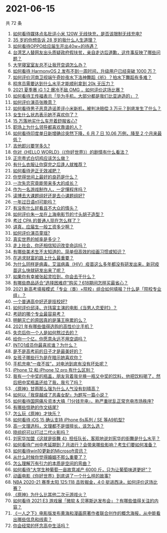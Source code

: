# 2021-06-15

共 72 条

<!-- BEGIN -->
<!-- 最后更新时间 Tue Jun 15 2021 07:01:56 GMT+0800 (China Standard Time) -->

1. [如何看待媒体点名批评小米 120W 无线快充，是否该限制无线充电?](https://www.zhihu.com/question/464750035)
2. [35 岁的你想告诉 28 岁的我什么人生道理？](https://www.zhihu.com/question/345832687)
3. [如何看待OPPO给应届生开出40w+的待遇？](https://www.zhihu.com/question/420016446)
4. [台湾艺人替网友出头质疑政府假扶贫，亲自走访后道歉，这件事反映了哪些问题？](https://www.zhihu.com/question/464604915)
5. [大学寝室室友总不让我开空调怎么办？](https://www.zhihu.com/question/38044867)
6. [如何看待 HarmonyOS 2 发布不到一周时间，升级用户已经突破 1000
   万？](https://www.zhihu.com/question/464105336)
7. [如何评价河南卫视端午奇妙夜水下洛神舞蹈《祈》？拍水下舞蹈有多难？](https://www.zhihu.com/question/464684523)
8. [程序员需要达到什么水平才能顺利拿到 20k 无压力？](https://www.zhihu.com/question/47597895)
9. [2021 夏季赛 iG 1:2 爆冷不敌 OMG
   ，如何评价这场比赛？](https://www.zhihu.com/question/464979853)
10. [如何看待王传福表示「华为手机，大部分都是我们比亚迪造的」？](https://www.zhihu.com/question/464283085)
11. [如何评价演员张晚意？](https://www.zhihu.com/question/460146061)
12. [如何看待男子恶意造谣差评小米新机，被判决赔偿 3
    万元？到底发生了什么？](https://www.zhihu.com/question/464106592)
13. [女生什么状态表示她不喜欢你了？](https://www.zhihu.com/question/302142050)
14. [15 万落地买什么车开着舒服省心?](https://www.zhihu.com/question/441839447)
15. [职场上为什么领导都喜欢靠谱的人？](https://www.zhihu.com/question/461979096)
16. [如何看待印度单日新增确诊突然下降，6 月 7 日 10.06 万例，降至 2
    个月来最低？](https://www.zhihu.com/question/464053148)
17. [吉他即兴要学多久?](https://www.zhihu.com/question/437516695)
18. [你对《HELLO WORLD》（《你好世界》）的剧情有什么看法？](https://www.zhihu.com/question/464560889)
19. [正宗粤式白切鸡应该怎么做？](https://www.zhihu.com/question/27634013)
20. [有什么衣服让你穿完之后逢人就推荐？](https://www.zhihu.com/question/368860490)
21. [如何看待尹正无效减肥？](https://www.zhihu.com/question/464743137)
22. [你觉得世间上最好的良药是什么？](https://www.zhihu.com/question/464242623)
23. [一次失恋究竟能带来多大的成长？](https://www.zhihu.com/question/364747959)
24. [作为一名游戏制作人，一定懂程序吗？](https://www.zhihu.com/question/463337835)
25. [读博去大课题组好还是去小课题组好?](https://www.zhihu.com/question/463038422)
26. [一年过日语n1可能吗？](https://www.zhihu.com/question/48377443)
27. [有没有什么好看且不大众的情头？](https://www.zhihu.com/question/412162154)
28. [如何评价朱一龙在上海电影节的寸头胡子造型？](https://www.zhihu.com/question/464613394)
29. [考过 CPA 的普通人现在怎么样了？](https://www.zhihu.com/question/406026927)
30. [讲真，应届生一般工资多少啊？](https://www.zhihu.com/question/58570383)
31. [如何评价演员童瑶?](https://www.zhihu.com/question/374564039)
32. [真实世界的帧率是多少？](https://www.zhihu.com/question/463432278)
33. [走上社会，你还相信知识改变命运吗？](https://www.zhihu.com/question/463697639)
34. [有哪些美术生不太知道的，简单但高效的绘画习惯或知识？](https://www.zhihu.com/question/291527457)
35. [在追求财富的路上什么最重要？](https://www.zhihu.com/question/458500163)
36. [为什么同样是病毒，艾滋病毒（HIV）疫苗这么多年都没有研发出来，新冠疫苗这么快就研发出来了呢？](https://www.zhihu.com/question/464293186)
37. [如果你有幸被张起灵捡到，你会去干什么？](https://www.zhihu.com/question/451135363)
38. [有哪些商品适合“选择困难症”购买？618期间怎样买最省心？](https://www.zhihu.com/question/464799772)
39. [2021
    新高考填报模式「专业（类）+院校」组合如何填报？什么是「院校专业组」？](https://www.zhihu.com/question/445687781)
40. [一个普通高中好还是技校好?](https://www.zhihu.com/question/463491459)
41. [如何评价邱泽、许玮甯主演的电影《当男人恋爱时》？](https://www.zhihu.com/question/461879258)
42. [考研的哪个专业最容易考？](https://www.zhihu.com/question/322507815)
43. [明朝灭亡的原因真的是藩王拖累的么？](https://www.zhihu.com/question/458323327)
44. [2021 年有哪些值得选购的高性价比手机？](https://www.zhihu.com/question/445602881)
45. [失恋后你一个人是如何熬过去的？](https://www.zhihu.com/question/337271526)
46. [给你一个亿，你愿意永远不用空调吗？](https://www.zhihu.com/question/461752259)
47. [INTO1成员你最喜欢谁？为什么？](https://www.zhihu.com/question/459155590)
48. [是不是高考前的日子才是最美好的？](https://www.zhihu.com/question/463570391)
49. [女孩子哪些行为是在暗示她喜欢你？](https://www.zhihu.com/question/457449556)
50. [手机充电“一夜不拔”，对电池到底有没有坏处呢？](https://www.zhihu.com/question/351666337)
51. [iPhone 12 和 iPhone 12 pro 有什么区别？](https://www.zhihu.com/question/425539076)
52. [我有一个中奖的瓶盖，朋友背着我兑换一瓶又中奖的饮料，他把饮料喝了，然后把中奖瓶盖还给了我，我亏了吗？](https://www.zhihu.com/question/459981000)
53. [《原神》甘雨那么强为什么人气没有刻晴高？](https://www.zhihu.com/question/464391717)
54. [如何以「我穿越成了恶毒女配」为题写一篇小说？](https://www.zhihu.com/question/434090318)
55. [如何看待国网痛斥资本大搞「1分钱充电」，称严重扰乱正常充电市场秩序?](https://www.zhihu.com/question/464766118)
56. [有哪些惊艳的作文结尾?](https://www.zhihu.com/question/369181074)
57. [怎么玩《原神》才快乐？](https://www.zhihu.com/question/458800508)
58. [如何看待 iOS 15 确认支持 iPhone 6s系列 / SE
    等A9机型?](https://www.zhihu.com/question/463795738)
59. [高一文理选科，文理都不是很擅长，该怎么选？](https://www.zhihu.com/question/463506260)
60. [晓组织可以打过二代火影吗？](https://www.zhihu.com/question/462986796)
61. [刘宪华加盟《这就是街舞
    4》担任队长，客观地说刘宪华的街舞是什么水平？](https://www.zhihu.com/question/464486529)
62. [如何看待广州中考延期到 7
    月进行？会带来哪些影响？考生们要如何准备？](https://www.zhihu.com/question/464957932)
63. [如何看待win10更新的Microsoft资讯？](https://www.zhihu.com/question/464120290)
64. [从什么时候你觉得婚姻不那么重要了？](https://www.zhihu.com/question/454383382)
65. [怎么理解万有引力的本质是空间的弯曲？](https://www.zhihu.com/question/330796123)
66. [如何看待“大学生种葡萄一亩故意减产 6000
    斤，只为让葡萄味道更好”？](https://www.zhihu.com/question/464455061)
67. [动画电影《你好世界》到底讲了一个什么样的故事?](https://www.zhihu.com/question/464262833)
68. [NBA 2020-21 赛季太阳 125:118 击败掘金，4:0
    挺进西决，如何评价这场比赛？](https://www.zhihu.com/question/464894466)
69. [《原神》为什么比其他二次元游戏火？](https://www.zhihu.com/question/463779591)
70. [如何看待 2021 E3 游戏展「微软 &
    贝塞斯达发布会」？有哪些值得关注的内容？](https://www.zhihu.com/question/464870968)
71. [《一人之下》电影版发布黄海和漫画原著作者联合创作的概念海报，从中能看出哪些信息和线索？](https://www.zhihu.com/question/464799145)
72. [你会经常的怀念高中生活吗？](https://www.zhihu.com/question/430748904)

<!-- END -->
